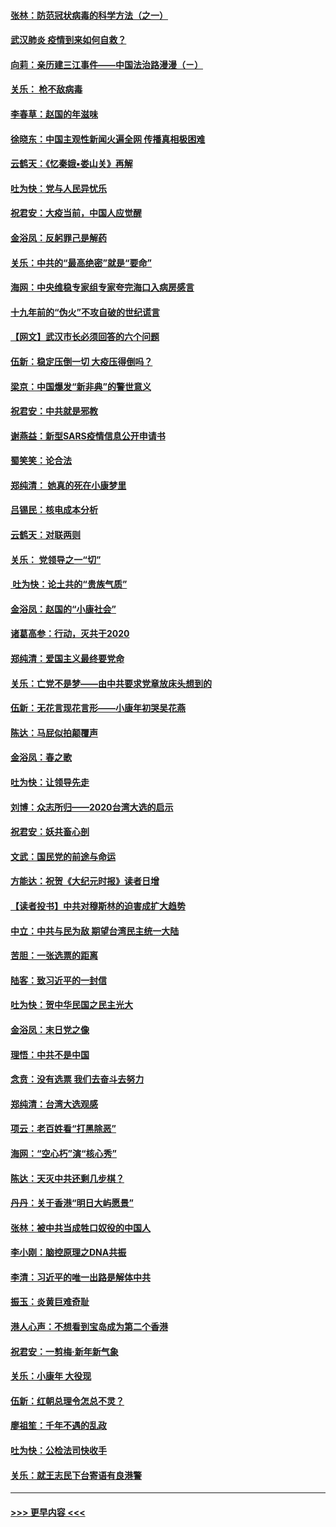 #### [张林：防范冠状病毒的科学方法（之一）](../pages/nsc993/n11828618.md?t=01291144) 
#### [武汉肺炎 疫情到来如何自救？](../pages/nsc993/n11827632.md?t=01291144) 
#### [向莉：亲历建三江事件——中国法治路漫漫（ㄧ）](../pages/nsc993/n11827190.md?t=01291144) 
#### [关乐： 枪不敌病毒](../pages/nsc993/n11826746.md?t=01291144) 
#### [李春草：赵国的年滋味](../pages/nsc993/n11826321.md?t=01291144) 
#### [徐晓东：中国主观性新闻火遍全网 传播真相极困难](../pages/nsc993/n11826508.md?t=01291144) 
#### [云鹤天：《忆秦娥▪娄山关》再解](../pages/nsc993/n11824682.md?t=01291144) 
#### [吐为快：党与人民异忧乐](../pages/nsc993/n11824660.md?t=01291144) 
#### [祝君安：大疫当前，中国人应觉醒](../pages/nsc993/n11821946.md?t=01291144) 
#### [金浴凤：反躬罪己是解药](../pages/nsc993/n11820280.md?t=01291144) 
#### [关乐：中共的“最高绝密”就是“要命”](../pages/nsc993/n11816946.md?t=01291144) 
#### [海网：中央维稳专家组专家夸完海口入病房感言](../pages/nsc993/n11815138.md?t=01291144) 
#### [十九年前的“伪火”不攻自破的世纪谎言](../pages/nsc993/n11813238.md?t=01291144) 
#### [【网文】武汉市长必须回答的六个问题](../pages/nsc993/n11813848.md?t=01291144) 
#### [伍新：稳定压倒一切 大疫压得倒吗？](../pages/nsc993/n11812634.md?t=01291144) 
#### [梁京：中国爆发“新非典”的警世意义](../pages/nsc993/n11812554.md?t=01291144) 
#### [祝君安：中共就是邪教](../pages/nsc993/n11812431.md?t=01291144) 
#### [谢燕益：新型SARS疫情信息公开申请书](../pages/nsc993/n11808840.md?t=01291144) 
#### [蜀笑笑：论合法](../pages/nsc993/n11808064.md?t=01291144) 
#### [郑纯清： 她真的死在小康梦里](../pages/nsc993/n11806623.md?t=01291144) 
#### [吕锡民：核电成本分析](../pages/nsc993/n11806284.md?t=01291144) 
#### [云鹤天：对联两则](../pages/nsc993/n11805957.md?t=01291144) 
#### [关乐： 党领导之一“切”](../pages/nsc993/n11804505.md?t=01291144) 
#### [ 吐为快：论土共的“贵族气质”](../pages/nsc993/n11804490.md?t=01291144) 
#### [金浴凤：赵国的“小康社会”](../pages/nsc993/n11804452.md?t=01291144) 
#### [诸葛高参：行动，灭共于2020](../pages/nsc993/n11804120.md?t=01291144) 
#### [郑纯清：爱国主义最终要党命](../pages/nsc993/n11802197.md?t=01291144) 
#### [关乐：亡党不是梦——由中共要求党章放床头想到的](../pages/nsc993/n11802156.md?t=01291144) 
#### [伍新：无花言现花言形——小康年初哭吴花燕](../pages/nsc993/n11800044.md?t=01291144) 
#### [陈达：马屁似拍颠覆声](../pages/nsc993/n11800010.md?t=01291144) 
#### [金浴凤：春之歌](../pages/nsc993/n11797687.md?t=01291144) 
#### [吐为快：让领导先走](../pages/nsc993/n11797512.md?t=01291144) 
#### [刘博：众志所归——2020台湾大选的启示](../pages/nsc993/n11796878.md?t=01291144) 
#### [祝君安：妖共畜心剖](../pages/nsc993/n11794273.md?t=01291144) 
#### [文武：国民党的前途与命运](../pages/nsc993/n11794198.md?t=01291144) 
#### [方能达：祝贺《大纪元时报》读者日增](../pages/nsc993/n11793807.md?t=01291144) 
#### [【读者投书】中共对穆斯林的迫害成扩大趋势](../pages/nsc993/n11791371.md?t=01291144) 
#### [中立：中共与民为敌 期望台湾民主统一大陆](../pages/nsc993/n11790392.md?t=01291144) 
#### [苦胆：一张选票的距离](../pages/nsc993/n11788914.md?t=01291144) 
#### [陆客：致习近平的一封信](../pages/nsc993/n11788867.md?t=01291144) 
#### [吐为快：贺中华民国之民主光大](../pages/nsc993/n11788618.md?t=01291144) 
#### [金浴凤：末日党之像](../pages/nsc993/n11787475.md?t=01291144) 
#### [理悟：中共不是中国](../pages/nsc993/n11787463.md?t=01291144) 
#### [念贲：没有选票  我们去奋斗去努力](../pages/nsc993/n11787398.md?t=01291144) 
#### [郑纯清：台湾大选观感](../pages/nsc993/n11786210.md?t=01291144) 
#### [项云：老百姓看“打黑除恶”](../pages/nsc993/n11785398.md?t=01291144) 
#### [海网：“空心朽”演“核心秀”](../pages/nsc993/n11783874.md?t=01291144) 
#### [陈达：天灭中共还剩几步棋？](../pages/nsc993/n11783719.md?t=01291144) 
#### [丹丹：关于香港“明日大屿愿景”](../pages/nsc993/n11783273.md?t=01291144) 
#### [张林：被中共当成牲口奴役的中国人](../pages/nsc993/n11782397.md?t=01291144) 
#### [李小刚：脑控原理之DNA共振](../pages/nsc993/n11780962.md?t=01291144) 
#### [李清：习近平的唯一出路是解体中共](../pages/nsc993/n11780866.md?t=01291144) 
#### [振玉：炎黄巨难奇耻](../pages/nsc993/n11779632.md?t=01291144) 
#### [港人心声：不想看到宝岛成为第二个香港](../pages/nsc993/n11778817.md?t=01291144) 
#### [祝君安：一剪梅‧新年新气象](../pages/nsc993/n11776340.md?t=01291144) 
#### [关乐：小康年 大役现](../pages/nsc993/n11774213.md?t=01291144) 
#### [伍新：红朝总理令怎总不灵？](../pages/nsc993/n11770813.md?t=01291144) 
#### [廖祖笙：千年不遇的乱政](../pages/nsc993/n11770373.md?t=01291144) 
#### [吐为快：公检法司快收手](../pages/nsc993/n11770359.md?t=01291144) 
#### [关乐：就王志民下台寄语有良港警](../pages/nsc993/n11769903.md?t=01291144) 

----
#### [ >>> 更早内容 <<< ](../indexes/nsc993-earlier.md)
